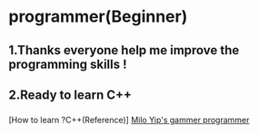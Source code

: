 # programmer(Beginner)</br>
## 1.Thanks everyone help me improve the programming skills ! </br>
## 2.Ready to learn C++ </br>
### 
[How to learn ?C++(Reference)]
<a href="https://github.com/miloyip/game-programmer" target="_blank">Milo Yip's gammer programmer</a>
